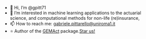 - 👋 Hi, I’m @gpitt71
- 👀 I’m interested in machine learning applications to the actuarial science, and computational methods for non-life (re)insurance,
- 📫 How to reach me: gabriele.pittarello@uniroma1.it
- :star: Author of the [GEMAct](https://gem-analytics.github.io/gemact/) package.[Star us!](https://github.com/gpitt71/gemact-code.git) 



